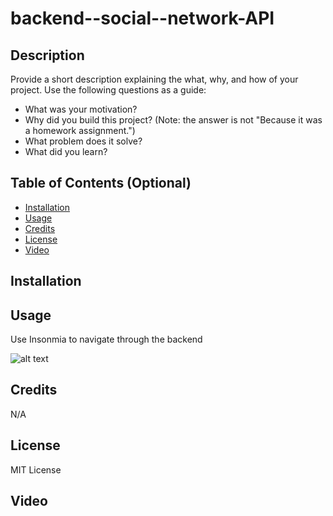 # backend--social--network-API


## Description

Provide a short description explaining the what, why, and how of your project. Use the following questions as a guide:

- What was your motivation?
- Why did you build this project? (Note: the answer is not "Because it was a homework assignment.")
- What problem does it solve?
- What did you learn?

## Table of Contents (Optional)



- [Installation](#installation)
- [Usage](#usage)
- [Credits](#credits)
- [License](#license)
- [Video](#video)

## Installation



## Usage

Use Insonmia to navigate through the backend

![alt text](assets/images/screenshot.png)

## Credits

N/A

## License

MIT License

## Video


